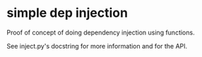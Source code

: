 simple dep injection
====================

Proof of concept of doing dependency injection using
functions.

See inject.py's docstring for more information and for
the API.
